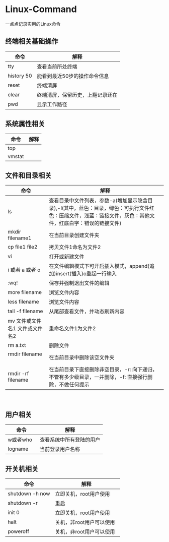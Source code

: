 # <i class="icon-file"></i>Linux-Command
一点点记录实用的Linux命令
   
## 终端相关基础操作  
命令|解释
--|--
tty				|查看当前所处终端  
history 50 |能看到最近50步的操作命令信息  
reset              |终端清屏  
clear              |终端清屏，保留历史，上翻记录还在      
pwd                |显示工作路径   

## 系统属性相关
命令|解释
--|--
top    |
vmstat    |

## 文件和目录相关    
命令|解释
--|--
ls               |查看目录中文件列表，参数-a(增加显示隐含目录),-l(其中，蓝色：目录，绿色：可执行文件红色：压缩文件，浅蓝：链接文件，灰色：其他文件，红底白字：错误的链接文件)  
mkdir filename1  |在当前目录创建文件夹  
cp file1 file2   |拷贝文件1命名为文件2  
vi               |打开或新建文件  
i 或者 a 或者 o   |在文件编辑模式下可开启插入模式，append(追加)insert(插入)o重起一行输入  
:wq!             |保存并强制退出文件的编辑  
more filename    |浏览文件内容  
less filename    |浏览文件内容  
tail -f filename |从尾部查看文件，并动态刷新内容
mv 文件或文件名1 文件或文件名2 |重命名文件1为文件2  
rm a.txt         |删除文件  
rmdir filename   |在当前目录中删除该空文件夹  
rmdir -rf filename |在当前目录下直接删除非空目录，-r: 向下递归，不管有多少级目录，一并删除，-f: 直接强行删除，不做任何提示   
    
## 用户相关
命令|解释
--|--
w或者who  |查看系统中所有登陆的用户  
logname   |当前登录用户名称  
    
## 开关机相关
命令|解释
--|--
shutdown -h now |立即关机，root用户使用  
shutdown -r     |重启  
init 0          |立即关机，root用户使用  
halt            |关机，非root用户可以使用  
poweroff        |关机，非root用户可以使用            
